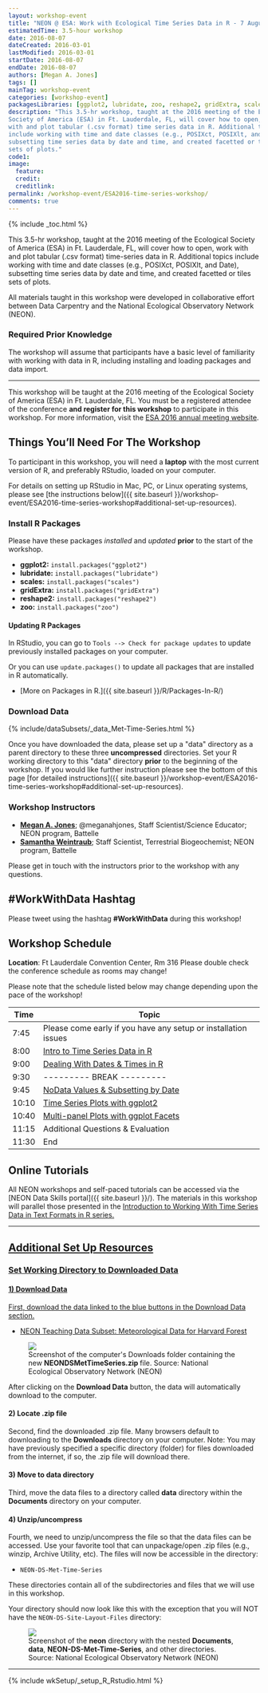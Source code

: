 ```yaml
---
layout: workshop-event
title: "NEON @ ESA: Work with Ecological Time Series Data in R - 7 August 2016"
estimatedTime: 3.5-hour workshop
date: 2016-08-07
dateCreated: 2016-03-01
lastModified: 2016-03-01
startDate: 2016-08-07
endDate: 2016-08-07
authors: [Megan A. Jones]
tags: []
mainTag: workshop-event
categories: [workshop-event]
packagesLibraries: [ggplot2, lubridate, zoo, reshape2, gridExtra, scales]
description: "This 3.5-hr workshop, taught at the 2016 meeting of the Ecological
Society of America (ESA) in Ft. Lauderdale, FL, will cover how to open, work 
with and plot tabular (.csv format) time series data in R. Additional topics 
include working with time and date classes (e.g., POSIXct, POSIXlt, and Date), 
subsetting time series data by date and time, and created facetted or tiled 
sets of plots."
code1: 
image:
  feature: 
  credit:
  creditlink: 
permalink: /workshop-event/ESA2016-time-series-workshop/
comments: true 
---
```


{% include _toc.html %}

This 3.5-hr workshop, taught at the 2016 meeting of the Ecological
Society of America (ESA) in Ft. Lauderdale, FL, will cover how to open, work 
with and plot tabular (.csv format) time-series data in R. Additional topics 
include working with time and date classes (e.g., POSIXct, POSIXlt, and Date), 
subsetting time series data by date and time, and created facetted or tiles 
sets of plots. 

All materials taught in this workshop were developed in collaborative effort 
between Data Carpentry and the National Ecological Observatory Network (NEON).

### Required Prior Knowledge
The workshop will assume that participants have a basic level of familiarity 
with working with data in R, including installing and loading packages and data 
import. 

***

This workshop will be taught at the 2016 meeting of the Ecological
Society of America (ESA) in Ft. Lauderdale, FL. You must be a registered 
attendee of the conference **and register for this workshop** to participate in 
this workshop. For more information, visit the 
<a href="http://esa.org/ftlauderdale/" target="_blank">ESA 2016 annual meeting website</a>.

<div id="objectives" markdown="1">

## Things You’ll Need For The Workshop

To participant in this workshop, you will need a **laptop** with the most 
current version of R, and preferably RStudio, loaded on your computer. 

For details on setting up RStudio in Mac, PC, or Linux operating systems, please
see [the instructions below]({{ site.baseurl }}/workshop-event/ESA2016-time-series-workshop#additional-set-up-resources).

### Install R Packages

Please have these packages *installed* and *updated* **prior** to the start of 
the workshop.

* **ggplot2:** `install.packages("ggplot2")`
* **lubridate:** `install.packages("lubridate")`
* **scales:** `install.packages("scales")`
* **gridExtra:** `install.packages("gridExtra")`
* **reshape2:** `install.packages("reshape2")`
* **zoo:** `install.packages("zoo")`

#### Updating R Packages

In RStudio, you can go to `Tools --> Check for package updates` to update 
previously installed packages on your computer.

Or you can use <code>update.packages()</code> to update all packages that are 
installed in R automatically. 

* [More on Packages in R.]({{ site.baseurl }}/R/Packages-In-R/)

### Download Data

{% include/dataSubsets/_data_Met-Time-Series.html %}

Once you have downloaded the data, please set up a "data" directory as a parent 
directory to these three **uncompressed** directories. Set your R working 
directory to this "data" directory **prior** to the beginning of the workshop. 
If you would like further instruction please see the bottom of this page
[for detailed instructions]({{ site.baseurl }}/workshop-event/ESA2016-time-series-workshop#additional-set-up-resources).

</div>

### Workshop Instructors

* **[Megan A. Jones](http://www.neonscience.org/about/staff/megan-jones)**; @meganahjones, Staff Scientist/Science Educator; NEON program, Battelle
* **[Samantha Weintraub](http://www.neonscience.org/about/staff/samantha-weintraub)**; Staff Scientist, Terrestrial Biogeochemist; NEON program, Battelle 

Please get in touch with the instructors prior to the workshop with any 
questions.

## #WorkWithData Hashtag
Please tweet using the hashtag **#WorkWithData** during this workshop!

## Workshop Schedule


**Location**: Ft Lauderdale Convention Center, Rm 316 
Please double check the conference schedule as rooms may change!

Please note that the schedule listed below may change depending upon the pace of
the workshop! 

| Time	| Topic	| 
|-------------|---------------
| 7:45	| Please come early if you have any setup or installation issues
| 8:00	| <a href="{{ site.baseurl }}/R/brief-tabular-time-series-qplot/" target="_blank">Intro to Time Series Data in R</a> 
| 9:00	| <a href="{{ site.baseurl }}/R/time-series-convert-date-time-class-POSIX/" target="_blank">Dealing With Dates & Times in R</a> 
| 9:30	| --------- BREAK --------- |
| 9:45	| <a href="{{ site.baseurl }}/R/subset-data-and-no-data-values/" target="_blank">NoData Values & Subsetting by Date</a>
| 10:10	| <a href="{{ site.baseurl }}/R/time-series-plot-ggplot/" target="_blank">Time Series Plots with ggplot2</a>
| 10:40	| <a href="{{ site.baseurl }}/R/time-series-plot-facets-ndvi/" target="_blank">Multi-panel Plots with ggplot Facets</a>
| 11:15	| Additional Questions & Evaluation
| 11:30	| End


## Online Tutorials

All NEON workshops and self-paced tutorials can be accessed via the [NEON
Data Skills portal]({{ site.baseurl }}/). The materials in this workshop will 
parallel those presented in the 
<a href="({{ site.baseurl}}/tutorial-series/tabular-time-series/" target="_blank"> Introduction to Working With Time Series Data in Text Formats in R series. 
***

## Additional Set Up Resources

### Set Working Directory to Downloaded Data


#### 1) Download Data

First, download the data linked to the blue buttons in the Download Data section. 

* NEON Teaching Data Subset: Meteorological Data for Harvard Forest

<figure>
	 <a href="{{ site.baseurl }}/images/set-working-dir/downloads_folder.png">
	 <img src="{{ site.baseurl }}/images/set-working-dir/downloads_folder.png"></a>
	 <figcaption> Screenshot of the computer's Downloads folder containing the
	 new <b>NEONDSMetTimeSeries.zip </b> file. Source: National Ecological
	 Observatory Network (NEON) 
	 </figcaption>
</figure> 

After clicking on the **Download Data** button, the data will automatically 
download to the computer. 

#### 2) Locate .zip file
Second, find the downloaded .zip file. Many browsers default to 
downloading to the **Downloads** directory on your computer. 
Note: You may have previously specified a specific directory (folder) for files
downloaded from the internet, if so, the .zip file will download there.


#### 3) Move to **data** directory
Third, move the data files to a directory called **data** directory within the
**Documents** directory on your computer. 

#### 4) Unzip/uncompress

Fourth, we need to unzip/uncompress the file so that the data files can be 
accessed. Use your favorite tool that can unpackage/open .zip files (e.g.,
winzip, Archive Utility, etc). The files will now be accessible in the directory:

* `NEON-DS-Met-Time-Series` 

These directories contain all of the subdirectories and files that
we will use in this workshop. 

Your directory should now look like this with the exception that you will NOT 
have the `NEON-DS-Site-Layout-Files` directory: 

<figure>
	 <a href="{{ site.baseurl }}/images/set-working-dir/neon-documents-contents.png">
	 <img src="{{ site.baseurl }}/images/set-working-dir/neon-documents-contents.png"></a>
	 <figcaption> Screenshot of the <b>neon</b> directory with the nested 
	 <b>Documents</b>, <b>data</b>, <b>NEON-DS-Met-Time-Series</b>, and other 
	 directories. Source: National Ecological Observatory Network
	 (NEON) 
	 </figcaption>
</figure> 

***

{% include wkSetup/_setup_R_Rstudio.html %}